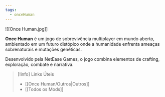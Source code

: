 ```yaml
---
tags:
  - onceHuman
---
```

![[Once Human.jpg]]

**Once Human** é um jogo de sobrevivência multiplayer em mundo aberto, ambientado em um futuro distópico onde a humanidade enfrenta ameaças sobrenaturais e mutações genéticas. 

Desenvolvido pela NetEase Games, o jogo combina elementos de crafting, exploração, combate e narrativa.

> [!info] Links Úteis
> 
> - [[Once Human/Outros|Outros]]
> - [[Todos os Mods]]
